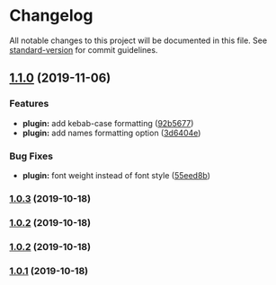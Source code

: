 # Changelog

All notable changes to this project will be documented in this file. See [standard-version](https://github.com/conventional-changelog/standard-version) for commit guidelines.

## [1.1.0](https://github.com/noveo-io/figma-sass-less-plugin/compare/v1.0.3...v1.1.0) (2019-11-06)


### Features

* **plugin:** add kebab-case formatting ([92b5677](https://github.com/noveo-io/figma-sass-less-plugin/commit/92b567717347447deaeef08ac99b069d38a091ba))
* **plugin:** add names formatting option ([3d6404e](https://github.com/noveo-io/figma-sass-less-plugin/commit/3d6404ed08b98210cf7c9259742c5e8217c006e1))


### Bug Fixes

* **plugin:** font weight instead of font style ([55eed8b](https://github.com/noveo-io/figma-sass-less-plugin/commit/55eed8be758cd48945b4896fc25ce3529fd17fe3))

### [1.0.3](https://github.com/noveo-io/figma-sass-less-plugin/compare/v1.0.1...v1.0.3) (2019-10-18)

### [1.0.2](https://github.com/noveo-io/figma-sass-less-plugin/compare/v1.0.1...v1.0.2) (2019-10-18)

### [1.0.2](https://github.com/noveo-io/figma-sass-less-plugin/compare/v1.0.1...v1.0.2) (2019-10-18)

### [1.0.1](https://github.com/noveo-io/figma-sass-less-plugin/compare/v1.0.0...v1.0.1) (2019-10-18)
